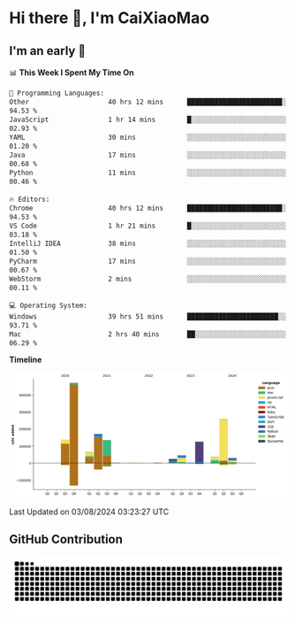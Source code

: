 # Hi there 👋, I'm CaiXiaoMao

## I'm an early 🐤
<!--START_SECTION:waka-->
📊 **This Week I Spent My Time On** 

```text
💬 Programming Languages: 
Other                    40 hrs 12 mins      ████████████████████████░   94.53 % 
JavaScript               1 hr 14 mins        █░░░░░░░░░░░░░░░░░░░░░░░░   02.93 % 
YAML                     30 mins             ░░░░░░░░░░░░░░░░░░░░░░░░░   01.20 % 
Java                     17 mins             ░░░░░░░░░░░░░░░░░░░░░░░░░   00.68 % 
Python                   11 mins             ░░░░░░░░░░░░░░░░░░░░░░░░░   00.46 % 

🔥 Editors: 
Chrome                   40 hrs 12 mins      ████████████████████████░   94.53 % 
VS Code                  1 hr 21 mins        █░░░░░░░░░░░░░░░░░░░░░░░░   03.18 % 
IntelliJ IDEA            38 mins             ░░░░░░░░░░░░░░░░░░░░░░░░░   01.50 % 
PyCharm                  17 mins             ░░░░░░░░░░░░░░░░░░░░░░░░░   00.67 % 
WebStorm                 2 mins              ░░░░░░░░░░░░░░░░░░░░░░░░░   00.11 % 

💻 Operating System: 
Windows                  39 hrs 51 mins      ███████████████████████░░   93.71 % 
Mac                      2 hrs 40 mins       ██░░░░░░░░░░░░░░░░░░░░░░░   06.29 % 
```

**Timeline**

![Lines of Code chart](https://raw.githubusercontent.com/caixiaomao/caixiaomao/main/assets/bar_graph.png)


 Last Updated on 03/08/2024 03:23:27 UTC
<!--END_SECTION:waka-->

## GitHub Contribution
<picture>
  <source media="(prefers-color-scheme: dark)" srcset="/dist/snake/github-contribution-grid-snake-dark.svg" />
  <source media="(prefers-color-scheme: light)" srcset="/dist/snake/github-contribution-grid-snake.svg" />
  <img alt="github contribution grid snake animation" src="/dist/snake/github-contribution-grid-snake.svg" />
</picture>
